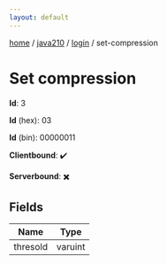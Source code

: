 ```yaml
---
layout: default
---
```


[home](/)  /  [java210](/protocol/java210)  /  [login](/protocol/java210/login)  /  set-compression

# Set compression

**Id**: 3

**Id** (hex): 03

**Id** (bin): 00000011

**Clientbound**: ✔️

**Serverbound**: ✖️

## Fields

Name | Type
---|---
thresold | varuint
